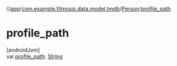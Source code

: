 //[app](../../../index.md)/[com.example.filmosis.data.model.tmdb](../index.md)/[Person](index.md)/[profile_path](profile_path.md)

# profile_path

[androidJvm]\
val [profile_path](profile_path.md): [String](https://kotlinlang.org/api/latest/jvm/stdlib/kotlin/-string/index.html)

